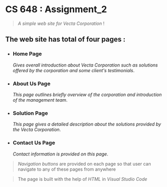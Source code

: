 # CS 648 : Assignment_2
>_A simple web site for Vecta Corporation_ !  

## The web site has total of four pages : 
* ### Home Page
     _Gives overall introduction about Vecta Corporation such as solutions offered by the corporation and some client's testimonials_. 
* ### About Us Page
    _This page outlines briefly overview of the corporation and introduction of the management team_.
* ### Solution Page
    _This page gives a detailed description about the solutions provided by the Vecta Corporation_.
* ### Contact Us Page
    _Contact information is provided on this page_.
>_Navigation buttons_ are provided on each page so that user can navigate to any of these pages from anywhere  

>The page is built with the help of _HTML_ in _Visual Studio Code_